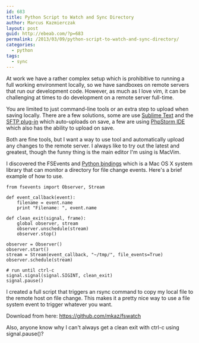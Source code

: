 ```yaml
---
id: 683
title: Python Script to Watch and Sync Directory
author: Marcus Kazmierczak
layout: post
guid: http://ebeab.com/?p=683
permalink: /2013/03/09/python-script-to-watch-and-sync-directory/
categories:
  - python
tags:
  - sync
---
```

At work we have a rather complex setup which is prohibitive to running a full working environment locally, so we have sandboxes on remote servers that run our development code. However, as much as I love vim, it can be challenging at times to do development on a remote server full-time.

You are limited to just command-line tools or an extra step to upload when saving locally. There are a few solutions, some are use [Sublime Text][1] and the [SFTP plug-in][2] which auto-uploads on save, a few are using [PhpStorm IDE][3] which also has the ability to upload on save.

Both are fine tools, but I want a way to use tool and automatically upload any changes to the remote server. I always like to try out the latest and greatest, though the funny thing is the main editor I'm using is MacVim.

I discovered the FSEvents and [Python bindings][4] which is a Mac OS X system library that can monitor a directory for file change events. Here's a brief example of how to use.

<pre><code class="python">from fsevents import Observer, Stream

def event_callback(event):
    filename = event.name
    print "Filename: ", event.name

def clean_exit(signal, frame):
    global observer, stream
    observer.unschedule(stream)
    observer.stop()

observer = Observer()
observer.start()
stream = Stream(event_callback, "~/tmp/", file_events=True)
observer.schedule(stream)

# run until ctrl-c
signal.signal(signal.SIGINT, clean_exit)
signal.pause()
</code></pre>

I created a full script that triggers an rsync command to copy my local file to the remote host on file change. This makes it a pretty nice way to use a file system event to trigger whatever you want.

Download from here: <https://github.com/mkaz/fswatch>

Also, anyone know why I can't always get a clean exit with ctrl-c using signal.pause()?

 [1]: http://www.sublimetext.com/
 [2]: http://wbond.net/sublime_packages/sftp
 [3]: http://www.jetbrains.com/phpstorm/
 [4]: https://pypi.python.org/pypi/MacFSEvents
